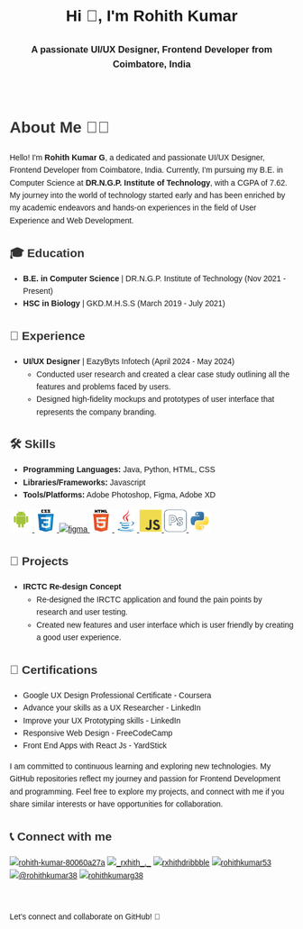 <h1 align="center">Hi 👋, I'm Rohith Kumar</h1>
<h3 align="center">A passionate UI/UX Designer, Frontend Developer from Coimbatore, India</h3>
<br>

<body style="font-family: Arial, sans-serif; line-height: 1.6; margin: 20px;">
    <h1 style="color: #333;">About Me 👨‍💻</h1>
    <p>Hello! I'm <strong>Rohith Kumar G</strong>, a dedicated and passionate UI/UX Designer, Frontend Developer from Coimbatore, India. Currently, I'm pursuing my B.E. in Computer Science at <strong>DR.N.G.P. Institute of Technology</strong>, with a CGPA of 7.62. My journey into the world of technology started early and has been enriched by my academic endeavors and hands-on experiences in the field of User Experience and Web Development.</p>
    
  <h2 style="color: #333;">🎓 Education</h2>
    <ul>
        <li><strong>B.E. in Computer Science</strong> | DR.N.G.P. Institute of Technology (Nov 2021 - Present)</li>
        <li><strong>HSC in Biology</strong> | GKD.M.H.S.S (March 2019 - July 2021)</li>
    </ul>
    
  <h2 style="color: #333;">💼 Experience</h2>
    <ul>
        <li><strong>UI/UX Designer</strong> | EazyByts Infotech (April 2024 - May 2024)
            <ul>
                <li>Conducted user research and created a clear case study outlining all the features and problems faced by users.</li>
                <li>Designed high-fidelity mockups and prototypes of user interface that represents the company branding.</li>
            </ul>
        </li>
    </ul>
    
  <h2 style="color: #333;">🛠️ Skills</h2>
    <ul>
        <li><strong>Programming Languages:</strong> Java, Python, HTML, CSS</li>
        <li><strong>Libraries/Frameworks:</strong> Javascript</li>
        <li><strong>Tools/Platforms:</strong> Adobe Photoshop, Figma, Adobe XD</li>
    </ul>
 <a href="https://developer.android.com" target="_blank" rel="noreferrer"> <img src="https://raw.githubusercontent.com/devicons/devicon/master/icons/android/android-original-wordmark.svg" alt="android" width="40" height="40"/> </a> 
 <a href="https://www.w3schools.com/css/" target="_blank" rel="noreferrer"> <img src="https://raw.githubusercontent.com/devicons/devicon/master/icons/css3/css3-original-wordmark.svg" alt="css3" width="40" height="40"/> </a> 
 <a href="https://www.figma.com/" target="_blank" rel="noreferrer"> <img src="https://www.vectorlogo.zone/logos/figma/figma-icon.svg" alt="figma" width="40" height="40"/> </a> <a href="https://www.w3.org/html/" target="_blank" rel="noreferrer"> <img src="https://raw.githubusercontent.com/devicons/devicon/master/icons/html5/html5-original-wordmark.svg" alt="html5" width="40" height="40"/> </a>
 <a href="https://www.java.com" target="_blank" rel="noreferrer"> <img src="https://raw.githubusercontent.com/devicons/devicon/master/icons/java/java-original.svg" alt="java" width="40" height="40"/> </a> <a href="https://developer.mozilla.org/en-US/docs/Web/JavaScript" target="_blank" rel="noreferrer"> <img src="https://raw.githubusercontent.com/devicons/devicon/master/icons/javascript/javascript-original.svg" alt="javascript" width="40" height="40"/> </a>
 <a href="https://www.photoshop.com/en" target="_blank" rel="noreferrer"> <img src="https://raw.githubusercontent.com/devicons/devicon/master/icons/photoshop/photoshop-line.svg" alt="photoshop" width="40" height="40"/> </a>
 <a href="https://www.python.org" target="_blank" rel="noreferrer"> <img src="https://raw.githubusercontent.com/devicons/devicon/master/icons/python/python-original.svg" alt="python" width="40" height="40"/> </a> 

    
  <h2 style="color: #333;">🚀 Projects</h2>
    <ul>
        <li><strong>IRCTC Re-design Concept</strong>
            <ul>
                <li>Re-designed the IRCTC application and found the pain points by research and user testing.</li>
                <li>Created new features and user interface which is user friendly by creating a good user experience.</li>
            </ul>
        </li>
    </ul>
    
  <h2 style="color: #333;">📜 Certifications</h2>
    <ul>
        <li>Google UX Design Professional Certificate - Coursera</li>
        <li>Advance your skills as a UX Researcher - LinkedIn</li>
        <li>Improve your UX Prototyping skills - LinkedIn</li>
        <li>Responsive Web Design - FreeCodeCamp</li>
        <li>Front End Apps with React Js - YardStick</li>
    </ul>
    
  <p>I am committed to continuous learning and exploring new technologies. My GitHub repositories reflect my journey and passion for Frontend Development and programming. Feel free to explore my projects, and connect with me if you share similar interests or have opportunities for collaboration.</p>
    
  <h2 style="color: #333;">📞 Connect with me</h2>
<p align="left">
<a href="https://linkedin.com/in/rohith-kumar-80060a27a" target="blank"><img align="center" src="https://raw.githubusercontent.com/rahuldkjain/github-profile-readme-generator/master/src/images/icons/Social/linked-in-alt.svg" alt="rohith-kumar-80060a27a" height="30" width="40" /></a>
<a href="https://instagram.com/_rxhith_._" target="blank"><img align="center" src="https://raw.githubusercontent.com/rahuldkjain/github-profile-readme-generator/master/src/images/icons/Social/instagram.svg" alt="_rxhith_._" height="30" width="40" /></a>
<a href="https://dribbble.com/rxhithdribbble" target="blank"><img align="center" src="https://raw.githubusercontent.com/rahuldkjain/github-profile-readme-generator/master/src/images/icons/Social/dribbble.svg" alt="rxhithdribbble" height="30" width="40" /></a>
<a href="https://www.behance.net/rohithkumar53" target="blank"><img align="center" src="https://raw.githubusercontent.com/rahuldkjain/github-profile-readme-generator/master/src/images/icons/Social/behance.svg" alt="rohithkumar53" height="30" width="40" /></a>
<a href="https://medium.com/@rohithkumar38" target="blank"><img align="center" src="https://raw.githubusercontent.com/rahuldkjain/github-profile-readme-generator/master/src/images/icons/Social/medium.svg" alt="@rohithkumar38" height="30" width="40" /></a>
<a href="https://www.leetcode.com/rohithkumarg38" target="blank"><img align="center" src="https://raw.githubusercontent.com/rahuldkjain/github-profile-readme-generator/master/src/images/icons/Social/leet-code.svg" alt="rohithkumarg38" height="30" width="40" /></a>
</p><br>
    
  <p>Let's connect and collaborate on GitHub! 🤝</p>
</body>
